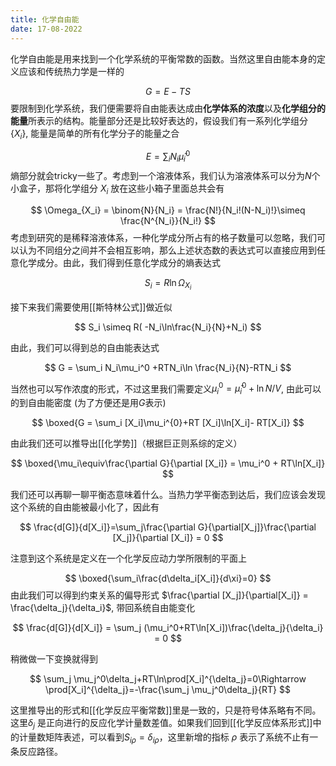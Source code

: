 ```yaml
---
title: 化学自由能
date: 17-08-2022
---
```


化学自由能是用来找到一个化学系统的平衡常数的函数。当然这里自由能本身的定义应该和传统热力学是一样的

$$
G = E-TS
$$
要限制到化学系统，我们便需要将自由能表达成由**化学体系的浓度**以及**化学组分的能量**所表示的结构。能量部分还是比较好表达的，假设我们有一系列化学组分 $\{X_i\}$, 能量是简单的所有化学分子的能量之合

$$
E = \sum_i N_i \hat{\mu}_i^0
$$
熵部分就会tricky一些了。考虑到一个溶液体系，我们认为溶液体系可以分为$N$个小盒子，那将化学组分 $X_i$ 放在这些小箱子里面总共会有

$$
\Omega_{X_i} = 
\binom{N}{N_i} = 
\frac{N!}{N_i!(N-N_i)!}\simeq \frac{N^{N_i}}{N_i!}
$$
考虑到研究的是稀释溶液体系，一种化学成分所占有的格子数量可以忽略，我们可以认为不同组分之间并不会相互影响，那么上述状态数的表达式可以直接应用到任意化学成分。由此，我们得到任意化学成分的熵表达式

$$
S_i = R\ln\Omega_{X_i}
$$

接下来我们需要使用[[斯特林公式]]做近似

$$
S_i \simeq R( -N_i\ln\frac{N_i}{N}+N_i)
$$

由此，我们可以得到总的自由能表达式

$$
G = \sum_i N_i\mu_i^0 +RTN_i\ln \frac{N_i}{N}-RTN_i
$$

当然也可以写作浓度的形式，不过这里我们需要定义$\mu_i^0=\hat{\mu}_i^0+\ln N/V$, 由此可以的到自由能密度 (为了方便还是用$G$表示)

$$
\boxed{G = \sum_i [X_i]\mu_i^{0}+RT [X_i]\ln[X_i]- RT[X_i]}
$$

由此我们还可以推导出[[化学势]]（根据巨正则系综的定义）

$$
\boxed{\mu_i\equiv\frac{\partial G}{\partial [X_i]} = \mu_i^0 + RT\ln[X_i]}
$$

我们还可以再聊一聊平衡态意味着什么。当热力学平衡态到达后，我们应该会发现这个系统的自由能被最小化了，因此有

$$
\frac{d[G]}{d[X_i]}=\sum_j\frac{\partial G}{\partial[X_j]}\frac{\partial [X_j]}{\partial [X_i]} = 0
$$

注意到这个系统是定义在一个化学反应动力学所限制的平面上

$$
\boxed{\sum_i\frac{d\delta_i[X_i]}{d\xi}=0}
$$
由此我们可以得到约束关系的偏导形式 $\frac{\partial [X_j]}{\partial[X_i]} = \frac{\delta_j}{\delta_i}$, 带回系统自由能变化

$$
\frac{d[G]}{d[X_i]} = \sum_j (\mu_i^0+RT\ln[X_i])\frac{\delta_j}{\delta_i} = 0
$$

稍微做一下变换就得到

$$
\sum_j \mu_j^0\delta_j+RT\ln\prod[X_i]^{\delta_j}=0\Rightarrow \prod[X_i]^{\delta_j}=-\frac{\sum_j \mu_j^0\delta_j}{RT}
$$

这里推导出的形式和[[化学反应平衡常数]]里是一致的，只是符号体系略有不同。这里$\delta_j$ 是正向进行的反应化学计量数差值。如果我们回到[[化学反应体系形式]]中的计量数矩阵表述，可以看到$S_{i\rho}=\delta_{i\rho}$，这里新增的指标 $\rho$ 表示了系统不止有一条反应路径。